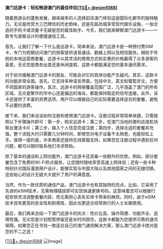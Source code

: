 **澳门远游卡：轻松畅游澳门的最佳伴侣[[TG💪+ @esim1088](https://t.me/s/esim1088)]**

随着旅游业的蓬勃发展，越来越多的人选择前往澳门体验这座国际化都市的独特魅力。无论是欣赏大三巴牌坊的历史韵味，还是在路氹城享受现代娱乐设施，一张合适的手机卡或流量卡无疑是您的最佳助手。今天，我们就来聊聊澳门远游卡——一款专为游客设计的便捷通信工具。

首先，让我们了解一下什么是远游卡。简单来说，澳门远游卡是一种预付费SIM卡，专门为短期访问澳门的旅客提供语音通话、数据上网以及短信服务。相较于传统的本地运营商套餐，远游卡以其灵活的使用方式和实惠的价格赢得了众多游客的喜爱。无论您是商务出差还是休闲度假，这款卡都能满足您的基本通讯需求。

对于初次接触澳门远游卡的朋友，可能会对它的具体功能产生疑问。其实，这款卡的功能非常全面。首先，它支持多种语言界面，包括中文、英文和葡萄牙文，方便不同国家的游客操作。其次，远游卡的网络覆盖范围广泛，几乎涵盖了澳门的所有区域，无论是繁华的市中心还是偏远的海岛，都能保持稳定的信号连接。此外，该卡还提供了丰富的资费选项，用户可以根据自己的实际需要选择适合的套餐，避免不必要的浪费。

接下来，我们来谈谈如何注册和使用澳门远游卡。注册过程非常简单快捷，只需按照以下步骤操作即可：第一步，购买远游卡；第二步，在澳门当地的便利店或机场柜台激活卡片；第三步，输入个人信息完成注册；第四步，选择合适的套餐并充值。整个流程大约只需要几分钟时间，即使您对电子设备不太熟悉，也能轻松上手。值得一提的是，许多商家还提供在线客服支持，如果您在注册过程中遇到任何问题，都可以随时联系他们寻求帮助。

除了基本的通话和上网功能外，澳门远游卡还具备一些额外的优势。例如，部分套餐包含了免费的Wi-Fi热点服务，让您随时随地享受高速上网体验；还有一些卡种特别针对国际漫游用户设计，能够实现与中国大陆以及其他国家之间的无缝切换。这些贴心的设计无疑大大提升了用户的满意度。

当然，作为一款优质的通信产品，澳门远游卡也有其独特的亮点。比如，它采用了先进的eSIM技术，无需物理插拔即可实现快速更换号码。这意味着您可以根据行程安排灵活调整套餐内容，而无需担心丢失实体卡带来的麻烦。同时，由于eSIM技术具有更高的安全性和耐用性，因此也更适合经常旅行的人士长期使用。

最后，我们再来总结一下澳门远游卡的优点：性价比高、操作简便、功能齐全、适用性强。无论您是计划短暂停留还是长时间居住，这款卡都能为您提供可靠的通讯保障。如果您正在寻找一款适合自己的澳门通信解决方案，那么澳门远游卡绝对是您的不二之选！

[[TG💪+ @esim1088](https://t.me/s/esim1088) ![Image](https://i.postimg.cc/4NQfJmqS/Snipaste-2025-05-13-00-14-12.png)]